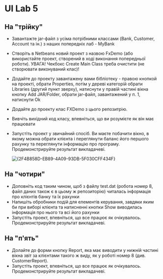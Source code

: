 # UI Lab 5
## На "трійку"
- Завантажте jar-файл з усіма потрібними классами (Bank, Customer, Account та ін.) з наших попередніх лаб - MyBank
- Створіть в Netbeans новий проект з назвою FxDemo (або використайте проект, створений в ході виконання попередньої роботи). УВАГА! Чекбокс Create Main Class треба очистити (не створювати виконуваний клас)!
- Додайте до проекту завантажену вами бібліотеку - правою кнопкой на проекті, обрати Properties, потім у дереві категорій обрати Libraries (другий пункт зверху), натиснути у правій частині вікна кнопку Add JAR/Folder, обрати jar-файл, завантажений у п. 1, натиснути Ok
- Додайте до проекту клас FXDemo з цього репозитрію.
- Вивчіть вихідний код класу, впевніться, що ви розумієте як він має працювати
- Запустіть проект у звичайний спосіб. Ви маєте побачити вікно, в якому можна обрати клієнта і переглянути баланс його першого рахунку та переглянути інформацію про програму. Продемонстрируйте результат викладачеві.

  ![{2F4B858D-EB89-4A09-93DB-5F030CFF434F}](https://github.com/user-attachments/assets/7b1f55d0-1033-493b-a414-908f854e26ce)

## На "чотири"
- Доповніть код таким чином, щоб з файлу test.dat (робота номер 8, файл даних також є в цьому ж репозиторію) читалась інформація про клієнтів банку та їх рахунки
- Напишіть обробники подій для елементів керування, завдяки яким би при виборі клієнта та натисненні кнопки Show виводилась інформація про нього та всі його рахунки
- Запустіть проект, впевніться, що все працює як очікувалось. Продемонстрируйте результат викладачеві.

  

## На "п'ять"
- Долайте до форми кнопку Report, яка має виводити у нижній частині вікна звіт за клієнтами такого ж виду, як у роботі номер 8 (див. CustomerReport).
- Запустіть проект, впевніться, що все працює як очікувалось. Продемонстрируйте результат викладачеві.
